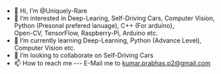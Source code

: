 - 👋 Hi, I’m @Uniquely-Rare
- 👀 I’m interested in Deep-Learing, Self-Driving Cars, Computer Vision, Python (Presonal prefered lanuage), C++ (For arduino),  
                        Open-CV, TensorFlow, Raspberry-Pi, Arduino etc.
- 🌱 I’m currently learning Deep-Learning, Python (Advance Level), Computer Vision etc.
- 💞️ I’m looking to collaborate on Self-Driving Cars
- 📫 How to reach me --- E-Mail me to kumar.prabhas.p2@gmail.com

<!---
Uniquely-Rare/Uniquely-Rare is a ✨ special ✨ repository because its `README.md` (this file) appears on your GitHub profile.
You can click the Preview link to take a look at your changes.
--->
